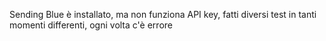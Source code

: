 Sending Blue è installato, ma non funziona API key, fatti diversi test in tanti momenti differenti, ogni volta c'è errore
